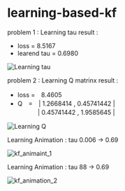 # learning-based-kf




problem 1 : Learning tau
result :
 - loss = 8.5167
 - learend tau = 0.6980

![Learning tau](https://user-images.githubusercontent.com/57785895/99908424-ef7e3e00-2d25-11eb-9573-9850b3e8df56.png)


problem 2 : Learning Q matrinx
result :
 - loss =　8.4605  
 - Q　=　| 1.2668414 ,   0.45741442 |  
　　　 | 0.45741442 ,   1.9585645 |
 

![Learning Q](https://user-images.githubusercontent.com/57785895/99908474-34a27000-2d26-11eb-864f-dd0f5e64e0d4.png)


Learning Animation : tau 0.006 -> 0.69

![kf_animaint_1](https://user-images.githubusercontent.com/57785895/99908174-6dd9e080-2d24-11eb-841c-63a924860943.gif)


Learning Animation : tau 88 -> 0.69

![kf_animation_2](https://user-images.githubusercontent.com/57785895/99908182-7df1c000-2d24-11eb-8ed5-6c407660147d.gif)
